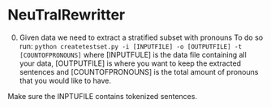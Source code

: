 # NeuTralRewritter

0. Given data we need to extract a stratified subset with pronouns
To do so run:
`python createtestset.py -i [INPUTFILE] -o [OUTPUTFILE] -t [COUNTOFPRONOUNS]`
where [INPUTFULE] is the data file containing all your data, [OUTPUTFILE] is where you want to keep the extracted sentences and [COUNTOFPRONOUNS] is the total amount of pronouns that you would like 
to have.

Make sure the INPTUFILE contains tokenized sentences.
